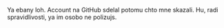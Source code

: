 Ya ebany loh. 
Account na GitHub sdelal potomu chto mne skazali.
Hu, radi spravidlivosti, ya im osobo ne polizujs.

